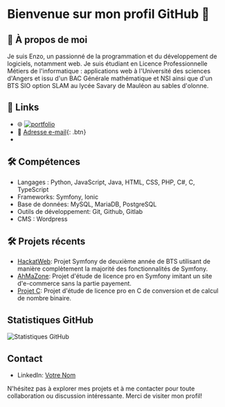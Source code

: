# Bienvenue sur mon profil GitHub 👋

## 🚀 À propos de moi
Je suis Enzo, un passionné de la programmation et du développement de logiciels, notamment web. Je suis étudiant en Licence Professionnelle Métiers de l'informatique : applications web à l'Université des sciences d'Angers et issu d'un BAC Générale mathématique et NSI ainsi que d'un BTS SIO option SLAM au lycée Savary de Mauléon au sables d'olonne.

## 🔗 Links

- 🌐 [![portfolio](https://img.shields.io/badge/my_portfolio-000?style=for-the-badge&logo=ko-fi&logoColor=white)](https://sites.google.com/view/portfolio-enzo-archambaud/accueil)
- 📧 [Adresse e-mail](mailto:bib.enzoarchambaud@gmail.com){: .btn}
- 
## 🛠 Compétences
- Langages : Python, JavaScript, Java, HTML, CSS, PHP, C#, C, TypeScript
- Frameworks: Symfony, Ionic
- Base de données: MySQL, MariaDB, PostgreSQL
- Outils de développement: Git, Github, Gitlab
- CMS : Wordpress

## 🛠 Projets récents
- [HackatWeb](https://github.com/Ewox85/HackatWeb): Projet Symfony de deuxième année de BTS utilisant de manière complètement la majorité des fonctionnalités de Symfony.
- [AhMaZone](https://github.com/AceMisterAll/AhMaZone): Projet d'étude de licence pro en Symfony imitant un site d'e-commerce sans la partie payement.
- [Projet C](https://github.com/DBoudero/ProjetCSujet1): Projet d'étude de licence pro en C de conversion et de calcul de nombre binaire.

## Statistiques GitHub
![Statistiques GitHub](https://github-readme-stats.vercel.app/api?username=Ewox85&show_icons=true&theme=dark)

## Contact
- LinkedIn: [Votre Nom](https://www.linkedin.com/in/enzo-archambaud-2715b9238/)

N'hésitez pas à explorer mes projets et à me contacter pour toute collaboration ou discussion intéressante. Merci de visiter mon profil!
